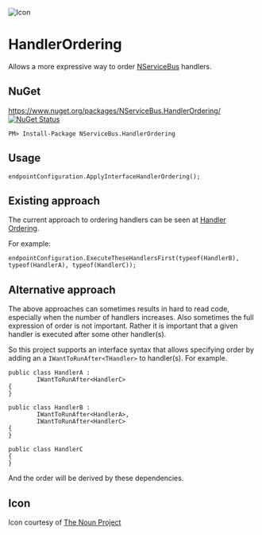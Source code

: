 ![Icon](https://raw.github.com/SimonCropp/HandlerOrdering/master/Icons/package_icon.png)


HandlerOrdering
===============

Allows a more expressive way to order [NServiceBus](https://docs.particular.net/nservicebus/) handlers.


## NuGet

https://www.nuget.org/packages/NServiceBus.HandlerOrdering/ [![NuGet Status](http://img.shields.io/nuget/v/HandlerOrdering.svg?style=flat)](https://www.nuget.org/packages/NServiceBus.HandlerOrdering/)

    PM> Install-Package NServiceBus.HandlerOrdering


## Usage

```
endpointConfiguration.ApplyInterfaceHandlerOrdering();
```


## Existing approach

The current approach to ordering handlers can be seen at [Handler Ordering](https://docs.particular.net/nservicebus/handlers/handler-ordering).

For example:

```
endpointConfiguration.ExecuteTheseHandlersFirst(typeof(HandlerB), typeof(HandlerA), typeof(HandlerC));
```


## Alternative approach

The above approaches can sometimes results in hard to read code, especially when the number of handlers increases. Also sometimes the full expression of order is not important. Rather it is important that a given handler is executed after some other handler(s).

So this project supports an interface syntax that allows specifying order by adding an a `IWantToRunAfter<THandler>` to  handler(s). For example.

```
public class HandlerA :
        IWantToRunAfter<HandlerC>
{
}

public class HandlerB :
        IWantToRunAfter<HandlerA>,
        IWantToRunAfter<HandlerC>
{
}

public class HandlerC
{
}
```

And the order will be derived by these dependencies.


## Icon

Icon courtesy of [The Noun Project](http://thenounproject.com)